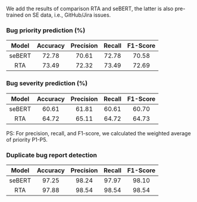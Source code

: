We add the results of comparison RTA and seBERT, the latter is also pre-trained on SE data, i.e., GitHub/Jira issues.


### Bug priority prediction (%)
| Model|Accuracy|Precision|Recall|F1-Score|
|:----:|:----:|:----:|:----:|:----:|
|seBERT|72.78|70.61|72.78|70.58|
|RTA|73.49|72.32|73.49|72.69|

### Bug severity prediction (%)
| Model|Accuracy|Precision|Recall|F1-Score|
|:----:|:----:|:----:|:----:|:----:|
|seBERT|60.61|61.81|60.61|60.70|
|RTA|64.72|65.11|64.72|64.73|

PS: For precision, recall, and F1-score, we calculated the weighted average of priority P1-P5.

### Duplicate bug report detection
| Model|Accuracy|Precision|Recall|F1-Score|
|:----:|:----:|:----:|:----:|:----:|
|seBERT|97.25|98.24|97.97|98.10|
|RTA|97.88|98.54|98.54|98.54|

